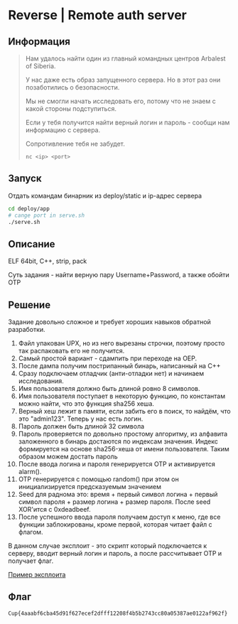 # Reverse | Remote auth server

## Информация

> Нам удалось найти один из главный командных центров Arbalest of Siberia.
> 
> У нас даже есть образ запущенного сервера. Но в этот раз они позаботились о безопасности.
> 
> Мы не смогли начать исследовать его, потому что не знаем с какой стороны подступиться.
> 
> Если у тебя получится найти верный логин и пароль - сообщи нам информацию с сервера.
> 
> Сопротивление тебя не забудет.
> 
> `nc <ip> <port>`


## Запуск

Отдать командам бинарник из deploy/static и ip-адрес сервера

```sh
cd deploy/app
# cange port in serve.sh
./serve.sh 
```


## Описание

ELF 64bit, C++, strip, pack

Суть задания - найти верную пару Username+Password, а также обойти OTP


## Решение

Задание довольно сложное и требует хороших навыков обратной разработки.

1. Файл упакован UPX, но из него вырезаны строчки, поэтому просто так распаковать его не получится.
2. Самый простой вариант - сдампить при переходе на OEP.
3. После дампа получим пострипанный бинарь, написанный на С++
4. Сразу подключаем отладчик (анти-отладки нет) и начинаем исследования.
5. Имя пользователя должно быть длиной ровно 8 символов.
6. Имя пользователя поступает в некоторую функцию, по константам можно найти, что это функция sha256 хеша.
7. Верный хеш лежит в памяти, если забить его в поиск, то найдём, что это "admin123". Теперь у нас есть логин.
8. Пароль должен быть длиной 32 символа
9. Пароль проверяется по довольно простому алгоритму, из алфавита заложенного в бинарь достаются по индексам значения. Индекс формируется на основе sha256-хеша от имени пользователя. Таким образом можем достать пароль
10. После ввода логина и пароля генерируется OTP и активируется alarm().
11. OTP генерируется с помощью random() при этом он инициализируется предсказуемым значением
12. Seed для раднома это: время + первый символ логина + первый символ пароля + размер логина + размер пароля. После seed XOR'ится с 0xdeadbeef.
13. После успешного ввода пароля получаем доступ к меню, где все функции заблокированы, кроме первой, которая читает файл с флагом.

В данном случае эксплоит - это скрипт который подключается к серверу, вводит верный логин и пароль, а после рассчитывает OTP и получает флаг.

[Пример эксплоита](solve/solve.py)


## Флаг

`Cup{4aaabf6cba45d91f627ecef2dfff12208f4b5b2743cc80a05387ae0122af962f}`
